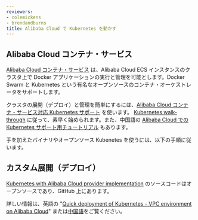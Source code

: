 ```yaml
---
reviewers:
- colemickens
- brendandburns
title: Alibaba Cloud で Kubernetes を動かす
---
```


<!--
## Alibaba Cloud Container Service
-->
## Alibaba Cloud コンテナ・サービス

<!--
The [Alibaba Cloud Container Service](https://www.aliyun.com/product/containerservice) lets you run and manage Docker applications on a cluster of Alibaba Cloud ECS instances. It supports the popular open source container orchestrators: Docker Swarm and Kubernetes.
-->
[Alibaba Cloud コンテナ・サービス](https://www.aliyun.com/product/containerservice) は、Alibaba Cloud ECS インスタンスのクラスタ上で Docker アプリケーションの実行と管理を可能とします。Docker Swarm と Kubernetes という有名なオープンソースのコンテナ・オーケストレータをサポートします。

<!--
To simplify cluster deployment and management, use [Kubernetes Support for Alibaba Cloud Container Service](https://www.aliyun.com/solution/kubernetes/). You can get started quickly by following the [Kubernetes walk-through](https://help.aliyun.com/document_detail/53751.html), and there are some [tutorials for Kubernetes Support on Alibaba Cloud](https://yq.aliyun.com/teams/11/type_blog-cid_200-page_1) in Chinese. 
-->
クラスタの展開（デプロイ）と管理を簡単にするには、[Alibaba Cloud コンテナ・サービス対応 Kubernetes サポート](https://www.aliyun.com/solution/kubernetes/) を使います。 [Kubernetes walk-through](https://help.aliyun.com/document_detail/53751.html) に従って、素早く始められます。また、中国語の  [Alibaba Cloud での Kubernetes サポート用チュートリアル](https://yq.aliyun.com/teams/11/type_blog-cid_200-page_1) もあります。

<!--
To use custom binaries or open source Kubernetes, follow the instructions below.
-->
手を加えたバイナリやオープンソース Kubenetes を使うには、以下の手順に従います。

<!--
## Custom Deployments
-->
## カスタム展開（デプロイ）

<!--
The source code for [Kubernetes with Alibaba Cloud provider implementation](https://github.com/AliyunContainerService/kubernetes) is open source and available on GitHub.
-->
[Kubernetes with Alibaba Cloud provider implementation](https://github.com/AliyunContainerService/kubernetes) のソースコードはオープンソースであり、GitHub 上にあります。

<!--
For more information, see "[Quick deployment of Kubernetes - VPC environment on Alibaba Cloud](https://www.alibabacloud.com/forum/read-830)" in English and [Chinese](https://yq.aliyun.com/articles/66474).
-->
詳しい情報は、英語の "[Quick deployment of Kubernetes - VPC environment on Alibaba Cloud](https://www.alibabacloud.com/forum/read-830)" または[中国語](https://yq.aliyun.com/articles/66474)をご覧ください。
